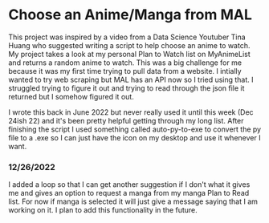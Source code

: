 # Choose an Anime/Manga from MAL
This project was inspired by a video from a Data Science Youtuber Tina Huang who suggested writing a script to help choose an anime to watch.
My project takes a look at my personal Plan to Watch list on MyAnimeList and returns a random anime to watch. This was a big challenge for me 
because it was my first time trying to pull data from a website. I intially wanted to try web scraping but MAL has an API now so I tried using that.
I struggled trying to figure it out and trying to read through the json file it returned but I somehow figured it out. 

I wrote this back in June 2022 but never really used it until this week (Dec 24ish 22) and it's been pretty helpful getting through my long list. 
After finishing the script I used something called auto-py-to-exe to convert the py file to a .exe so I can 
just have the icon on my desktop and use it whenever I want.

### 12/26/2022
I added a loop so that I can get another suggestion if I don't what it gives me and gives an option to request a manga from my manga Plan to Read list. 
For now if manga is selected it will just give a message saying that I am working on it. I plan to add this functionality in the future.
